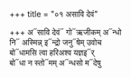 +++
title = "०१ असावि देवं"

+++
अ᳓सावि देवं᳓ गो᳓ऋजीकम् अ᳓न्धो  
नि᳓ अस्मिन्न् इ᳓न्द्रो जनु᳓षेम् उवोच  
बो᳓धामसि त्वा हरिअश्व यज्ञइ᳓र्  
बो᳓धा न स्तो᳓मम् अ᳓न्धसो म᳓देषु